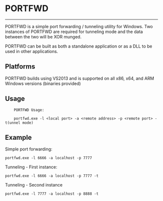 # PORTFWD #

----------

PORTFWD is a simple port forwarding / tunneling utility for Windows. Two instances of PORTFWD are required for tunneling mode and the data between the two will be XOR munged.

PORTFWD can be built as both a standalone application or as a DLL to be used in other applications.

## Platforms ##

PORTFWD builds using VS2013 and is supported on all x86, x64, and ARM Windows versions (binaries provided)

## Usage ##

        PORTFWD Usage:

        portfwd.exe -l <local port> -a <remote address> -p <remote port> -t(unnel mode)


## Example ##

Simple port forwarding:

    portfwd.exe -l 6666 -a localhost -p 7777


Tunneling - First instance:

    portfwd.exe -l 6666 -a localhost -p 7777 -t


Tunneling - Second instance

	portfwd.exe -l 7777 -a localhost -p 8888 -t